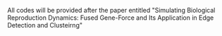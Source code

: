 All codes will be provided after the paper entitled "Simulating Biological Reproduction Dynamics: Fused Gene-Force and Its Application in Edge Detection and Clusteirng"
